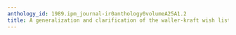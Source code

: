 ```yaml
---
anthology_id: 1989.ipm_journal-ir0anthology0volumeA25A1.2
title: A generalization and clarification of the waller-kraft wish list
---
```

